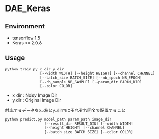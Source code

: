 # DAE_Keras

## Environment
* tensorflow 1.5
* Keras >= 2.0.8

## Usage
```
python train.py x_dir y_dir 
                [--width WIDTH] [--height HEIGHT] [--channel CHANNEL]
                [--batch_size BATCH_SIZE] [--nb_epoch NB_EPOCH]
                [--nb_sample NB_SAMPLE] [--param_dir PARAM_DIR]
                [--color COLOR]
```
* x_dir : Noisy Image Dir
* y_dir : Original Image Dir

対応するデータをx_dirとy_dir内にそれぞれ同名で配置すること

```
python predict.py model_path param_path image_dir 
                  [--result_dir RESULT_DIR] [--width WIDTH]
                  [--height HEIGHT] [--channel CHANNEL]
                  [--batch_size BATCH_SIZE] [--color COLOR]

```
